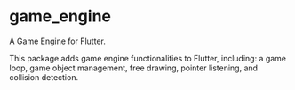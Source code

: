 # game_engine

A Game Engine for Flutter.

This package adds game engine functionalities to Flutter, including: a game loop, game object
management, free drawing, pointer listening, and collision detection.
